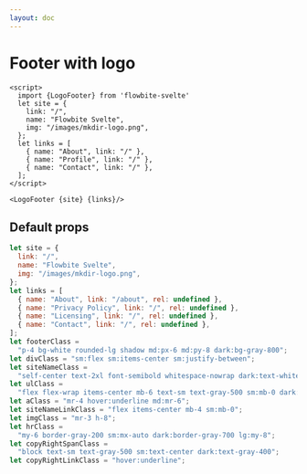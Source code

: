 ```yaml
---
layout: doc
---
```



<script>
  import {LogoFooter} from 'flowbite-svelte'
  let site = {
    link: "/",
    name: "Flowbite Svelte",
    img: "/images/mkdir-logo.png",
  };
  let links = [
    { name: "About", link: "/" },
    { name: "Profile", link: "/" },
    { name: "Contact", link: "/" },
  ];
</script>

<h1 class="text-3xl w-full dark:text-white py-4">Footer with logo</h1>

<div class="rounded-xl w-full my-4 mx-auto bg-gradient-to-r bg-white dark:bg-gray-900 border border-gray-200 dark:border-gray-700 p-2 sm:p-6">
<LogoFooter {site} {links}/>
</div>

```svelte
<script>
  import {LogoFooter} from 'flowbite-svelte'
  let site = {
    link: "/",
    name: "Flowbite Svelte",
    img: "/images/mkdir-logo.png",
  };
  let links = [
    { name: "About", link: "/" },
    { name: "Profile", link: "/" },
    { name: "Contact", link: "/" },
  ];
</script>

<LogoFooter {site} {links}/>
```

<h2 class="text-2xl w-full dark:text-white py-4">Default props</h2>

```js
let site = {
  link: "/",
  name: "Flowbite Svelte",
  img: "/images/mkdir-logo.png",
};
let links = [
  { name: "About", link: "/about", rel: undefined },
  { name: "Privacy Policy", link: "/", rel: undefined },
  { name: "Licensing", link: "/", rel: undefined },
  { name: "Contact", link: "/", rel: undefined },
];
let footerClass =
  "p-4 bg-white rounded-lg shadow md:px-6 md:py-8 dark:bg-gray-800";
let divClass = "sm:flex sm:items-center sm:justify-between";
let siteNameClass =
  "self-center text-2xl font-semibold whitespace-nowrap dark:text-white";
let ulClass =
  "flex flex-wrap items-center mb-6 text-sm text-gray-500 sm:mb-0 dark:text-gray-400";
let aClass = "mr-4 hover:underline md:mr-6";
let siteNameLinkClass = "flex items-center mb-4 sm:mb-0";
let imgClass = "mr-3 h-8";
let hrClass =
  "my-6 border-gray-200 sm:mx-auto dark:border-gray-700 lg:my-8";
let copyRightSpanClass =
  "block text-sm text-gray-500 sm:text-center dark:text-gray-400";
let copyRightLinkClass = "hover:underline";
```